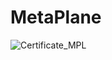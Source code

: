 # MetaPlane

![Certificate_MPL](https://user-images.githubusercontent.com/81981737/156162432-b3e5fe88-c8bd-4a88-8e2a-19451a6531f5.jpg)
